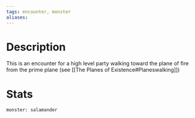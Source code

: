 ```yaml
---
tags: encounter, monster
aliases:
---
```

# Description
This is an encounter for a high level party walking toward the plane of fire from the prime plane (see [[The Planes of Existence#Planeswalking]])



# Stats
```statblock
monster: salamander
```